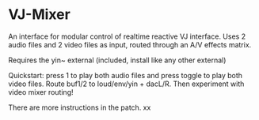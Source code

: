 # VJ-Mixer
An interface for modular control of realtime reactive VJ interface. Uses 2 audio files and 2 video files as input, routed through an A/V effects matrix.

Requires the yin~ external (included, install like any other external)

Quickstart: press 1 to play both audio files and press toggle to play both video files.
Route buf1/2 to loud/env/yin + dacL/R. Then experiment with video mixer routing!

There are more instructions in the patch.
xx
